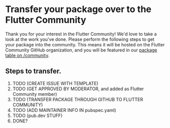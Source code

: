 # Transfer your package over to the Flutter Community

Thank you for your interest in the Flutter Community!
We'd love to take a look at the work you've done.
Please perform the following steps to get your package into the community.
This means it will be hosted on the Flutter Community GitHub organization, and you will be featured in our [package table on /community](https://github.com/fluttercommunity/community#packages).

## Steps to transfer.

1. TODO (CREATE ISSUE WITH TEMPLATE)
2. TODO (GET APPROVED BY MODERATOR, and added as Flutter Community member)
3. TODO (TRANSFER PACKAGE THROUGH GITHUB TO FLUTTER COMMUNITY)
4. TODO (ADD MAINTAINER INFO IN pubspec.yaml)
5. TODO (pub.dev STUFF)
6. DONE?
